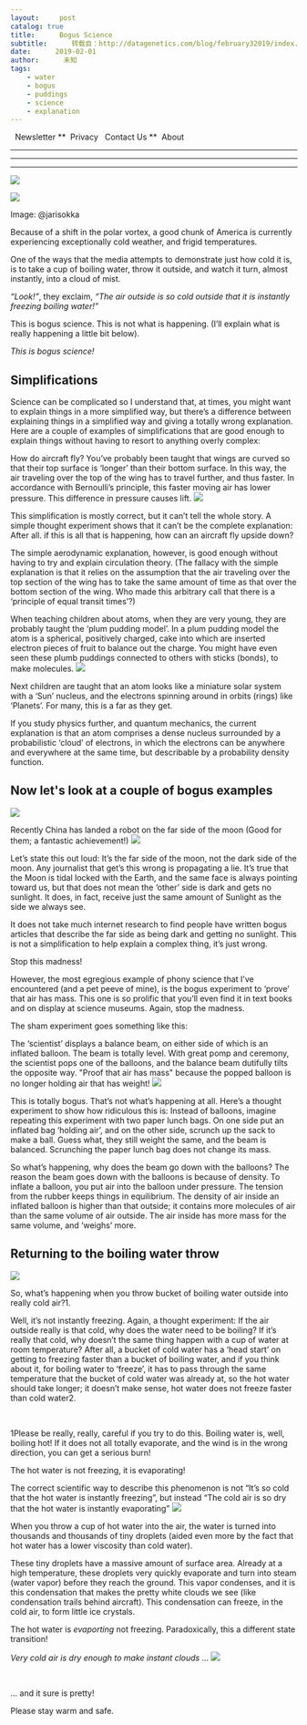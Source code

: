 ```yaml
---
layout:     post
catalog: true
title:      Bogus Science
subtitle:      转载自：http://datagenetics.com/blog/february32019/index.html
date:      2019-02-01
author:      未知
tags:
    - water
    - bogus
    - puddings
    - science
    - explanation
---
```




  Newsletter
**  Privacy
  Contact Us
**  About

******
****
****
![](http://datagenetics.com/bpics/february32019.jpg)







![](http://datagenetics.com/blog/february32019/jarisokka.jpg)

Image: @jarisokka


Because of a shift in the polar vortex, a good chunk of America is currently experiencing exceptionally cold weather, and frigid temperatures.

One of the ways that the media attempts to demonstrate just how cold it is, is to take a cup of boiling water, throw it outside, and watch it turn, almost instantly, into a cloud of mist.

*“Look!”*, they exclaim, *“The air outside is so cold outside that it is instantly freezing boiling water!”*

This is bogus science. This is not what is happening. (I’ll explain what is really happening a little bit below).

*This is bogus science!*

## Simplifications

Science can be complicated so I understand that, at times, you might want to explain things in a more simplified way, but there’s a difference between explaining things in a simplified way and giving a totally wrong explanation. Here are a couple of examples of simplifications that are good enough to explain things without having to resort to anything overly complex:

How do aircraft fly? You’ve probably been taught that wings are curved so that their top surface is ‘longer’ than their bottom surface. In this way, the air traveling over the top of the wing has to travel further, and thus faster. In accordance with Bernoulli’s principle, this faster moving air has lower pressure. This difference in pressure causes lift.
![](http://datagenetics.com/blog/february32019/wing.png)


This simplification is mostly correct, but it can’t tell the whole story. A simple thought experiment shows that it can’t be the complete explanation: After all. if this is all that is happening, how can an aircraft fly upside down?

The simple aerodynamic explanation, however, is good enough without having to try and explain circulation theory. (The fallacy with the simple explanation is that it relies on the assumption that the air traveling over the top section of the wing has to take the same amount of time as that over the bottom section of the wing. Who made this arbitrary call that there is a ‘principle of equal transit times’?)

When teaching children about atoms, when they are very young, they are probably taught the ‘plum pudding model’. In a plum pudding model the atom is a spherical, positively charged, cake into which are inserted electron pieces of fruit to balance out the charge. You might have even seen these plumb puddings connected to others with sticks (bonds), to make molecules.
![](http://datagenetics.com/blog/february32019/atom.png)


Next children are taught that an atom looks like a miniature solar system with a ‘Sun’ nucleus, and the electrons spinning around in orbits (rings) like ‘Planets’. For many, this is a far as they get.

If you study physics further, and quantum mechanics, the current explanation is that an atom comprises a dense nucleus surrounded by a probabilistic ‘cloud’ of electrons, in which the electrons can be anywhere and everywhere at the same time, but describable by a probability density function.

## Now let's look at a couple of bogus examples
![](http://datagenetics.com/blog/february32019/moon2.png)


Recently China has landed a robot on the far side of the moon (Good for them; a fantastic achievement!)
![](http://datagenetics.com/blog/february32019/moon.jpg)


Let’s state this out loud: It’s the far side of the moon, not the dark side of the moon. Any journalist that get’s this wrong is propagating a lie. It’s true that the Moon is tidal locked with the Earth, and the same face is always pointing toward us, but that does not mean the ‘other’ side is dark and gets no sunlight. It does, in fact, receive just the same amount of Sunlight as the side we always see.

It does not take much internet research to find people have written bogus articles that describe the far side as being dark and getting no sunlight. This is not a simplification to help explain a complex thing, it’s just wrong.

Stop this madness!

However, the most egregious example of phony science that I’ve encountered (and a pet peeve of mine), is the bogus experiment to ‘prove’ that air has mass. This one is so prolific that you’ll even find it in text books and on display at science museums. Again, stop the madness.

The sham experiment goes something like this:

The ‘scientist’ displays a balance beam, on either side of which is an inflated balloon. The beam is totally level. With great pomp and ceremony, the scientist pops one of the balloons, and the balance beam dutifully tilts the opposite way. "Proof that air has mass" because the popped balloon is no longer holding air that has weight!
![](http://datagenetics.com/blog/february32019/bal.png)


This is totally bogus. That’s not what’s happening at all. Here’s a thought experiment to show how ridiculous this is: Instead of balloons, imagine repeating this experiment with two paper lunch bags. On one side put an inflated bag ‘holding air’, and on the other side, scrunch up the sack to make a ball. Guess what, they still weight the same, and the beam is balanced. Scrunching the paper lunch bag does not change its mass.

So what’s happening, why does the beam go down with the balloons? The reason the beam goes down with the balloons is because of density. To inflate a balloon, you put air into the balloon under pressure. The tension from the rubber keeps things in equilibrium. The density of air inside an inflated balloon is higher than that outside; it contains more molecules of air than the same volume of air outside. The air inside has more mass for the same volume, and ‘weighs’ more.

## Returning to the boiling water throw
![](http://datagenetics.com/blog/february32019/jarisokka.jpg)


So, what’s happening when you throw bucket of boiling water outside into really cold air?1.

Well, it’s not instantly freezing. Again, a thought experiment: If the air outside really is that cold, why does the water need to be boiling? If it’s really that cold, why doesn’t the same thing happen with a cup of water at room temperature? After all, a bucket of cold water has a ‘head start’ on getting to freezing faster than a bucket of boiling water, and if you think about it, for boiling water to ‘freeze’, it has to pass through the same temperature that the bucket of cold water was already at, so the hot water should take longer; it doesn’t make sense, hot water does not freeze faster than cold water2.

 

1Please be really, really, careful if you try to do this. Boiling water is, well, boiling hot! If it does not all totally evaporate, and the wind is in the wrong direction, you can get a serious burn!

The hot water is not freezing, it is evaporating!

The correct scientific way to describe this phenomenon is not “It’s so cold that the hot water is instantly freezing”, but instead “The cold air is so dry that the hot water is instantly evaporating”
![](http://datagenetics.com/blog/february32019/polar.jpg)


When you throw a cup of hot water into the air, the water is turned into thousands and thousands of tiny droplets (aided even more by the fact that hot water has a lower viscosity than cold water). 


 These tiny droplets have a massive amount of surface area. Already at a high temperature, these droplets very quickly evaporate and turn into steam (water vapor) before they reach the ground. This vapor condenses, and it is this condensation that makes the pretty white clouds we see (like condensation trails behind aircraft). This condensation can freeze, in the cold air, to form little ice crystals.

The hot water is *evaporting* not freezing. Paradoxically, this a different state transition!

*Very cold air is dry enough to make instant clouds …*
![](http://datagenetics.com/blog/february32019/title.jpg)



 

… and it sure is pretty!

Please stay warm and safe.








